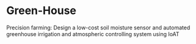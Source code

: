 # Green-House
Precision farming: Design a low-cost soil moisture sensor and automated greenhouse irrigation and atmospheric controlling system using IoAT
